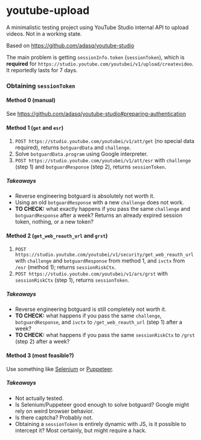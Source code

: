 # youtube-upload

A minimalistic testing project using YouTube Studio internal API to upload videos. Not in a working state.

Based on https://github.com/adasq/youtube-studio

The main problem is getting `sessionInfo.token` (`sessionToken`), which is **required** for `https://studio.youtube.com/youtubei/v1/upload/createvideo`. It reportedly lasts for 7 days.

### Obtaining `sessionToken`

#### Method 0 (manual)

See https://github.com/adasq/youtube-studio#preparing-authentication

#### Method 1 (`get` and `esr`)

1. `POST https://studio.youtube.com/youtubei/v1/att/get` (no special data required), returns `botguardData` and `challenge`.
2. Solve `botguardData.program` using Google interpreter.
3. `POST https://studio.youtube.com/youtubei/v1/att/esr` with `challenge` (step 1) and `botguardResponse` (step 2), returns `sessionToken`.

##### Takeaways

- Reverse engineering botguard is absolutely not worth it.
- Using an old `botguardResponse` with a new `challenge` does not work.
- **TO CHECK:** what exactly happens if you pass the same `challenge` and `botguardResponse` after a week? Returns an already expired session token, nothing, or a new token?

#### Method 2 (`get_web_reauth_url` and `grst`)

1. `POST https://studio.youtube.com/youtubei/v1/security/get_web_reauth_url` with `challenge` and `botguardResponse` from method 1, and `ivctx` from `/esr` (method 1); returns `sessionRiskCtx`.
2. `POST https://studio.youtube.com/youtubei/v1/ars/grst` with `sessionRiskCtx` (step 1), returns `sessionToken`.

##### Takeaways

- Reverse engineering botguard is still completely not worth it.
- **TO CHECK:** what happens if you pass the same `challenge`, `botguardResponse`, and `ivctx` to `/get_web_reauth_url` (step 1) after a week?
- **TO CHECK:** what happens if you pass the same `sessionRiskCtx` to `/grst` (step 2) after a week?

#### Method 3 (most feasible?)

Use something like [Selenium](https://www.npmjs.com/package/selenium-webdriver) or [Puppeteer](https://www.npmjs.com/package/puppeteer).

##### Takeaways

- Not actually tested.
- Is Selenium/Puppeteer good enough to solve botguard? Google might rely on weird browser behavior.
- Is there captcha? Probably not.
- Obtaining a `sessionToken` is entirely dynamic with JS, is it possible to intercept it? Most certainly, but might require a hack.
